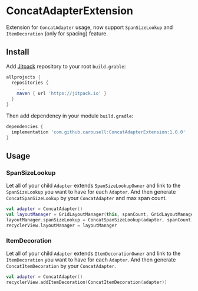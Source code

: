 # ConcatAdapterExtension

Extension for `ConcatAdapter` usage, now support `SpanSizeLookup` and `ItemDecoration` (only for spacing) feature.

## Install

Add [Jitpack](https://jitpack.io/) repository to your root `build.grable`:
```groovy
allprojects {
  repositories {
    ...
    maven { url 'https://jitpack.io' }
  }
}
```

Then add dependency in your module `build.gradle`:
```groovy
dependencies {
  implementation 'com.github.carousell:ConcatAdapterExtension:1.0.0'
}
```

## Usage

### SpanSizeLookup

Let all of your child `Adapter` extends `SpanSizeLookupOwner` and link to the `SpanSizeLookup` you want to have for each `Adapter`.
And then generate `ConcatSpanSizeLookup` by your `ConcatAdapter` and max span count.

```kotlin
val adapter = ConcatAdapter()
val layoutManager = GridLayoutManager(this, spanCount, GridLayoutManager.VERTICAL, false)
layoutManager.spanSizeLookup = ConcatSpanSizeLookup(adapter, spanCount)
recyclerView.layoutManager = layoutManager
```

### ItemDecoration

Let all of your child `Adapter` extends `ItemDecorationOwner` and link to the `ItemDecoration` you want to have for each `Adapter`.
And then generate `ConcatItemDecoration` by your `ConcatAdapter`.

```kotlin
val adapter = ConcatAdapter()
recyclerView.addItemDecoration(ConcatItemDecoration(adapter))
```

